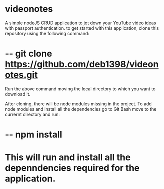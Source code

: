 # videonotes
A simple nodeJS CRUD application to jot down your YouTube video ideas with passport authentication.
to get started with this application, clone this repository using the following command: 
# -- git clone https://github.com/deb1398/videonotes.git 

Run the above command moving the local directory to which you want to download it.

After cloning, there will be node modules missing in the project. To add node modules and install all the dependencies go to Git Bash move to the currernt directory and run:

# -- npm install

# This will run and install all the depenndencies required for the application.

